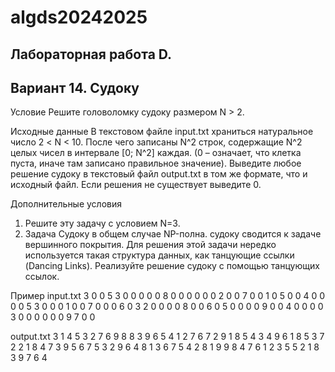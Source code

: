 # algds20242025
## Лабораторная работа D.
## Вариант 14. Судоку

Условие
Решите головоломку судоку размером N > 2.

Исходные данные
В текстовом файле input.txt храниться натуральное число 2 < N < 10. После чего
записаны N^2 строк, содержащие N^2 целых чисел в интервале [0; N^2] каждая. (0 –
означает, что клетка пуста, иначе там записано правильное значение). Выведите любое
решение судоку в текстовый файл output.txt в том же формате, что и исходный файл. Если
решения не существует выведите 0.

Дополнительные условия
1. Решите эту задачу с условием N=3.
2. Задача Судоку в общем случае NP-полна. судоку сводится к задаче вершинного
покрытия. Для решения этой задачи нередко используется такая структура данных,
как танцующие ссылки (Dancing Links). Реализуйте решение судоку с помощью
танцующих ссылок.

Пример
input.txt
3
0 0 5 3 0 0 0 0 0
8 0 0 0 0 0 0 2 0
0 7 0 0 1 0 5 0 0
4 0 0 0 0 5 3 0 0
0 1 0 0 7 0 0 0 6
0 3 2 0 0 0 0 8 0
0 6 0 5 0 0 0 0 9
0 0 4 0 0 0 0 3 0
0 0 0 0 0 9 7 0 0

output.txt
3
1 4 5 3 2 7 6 9 8
8 3 9 6 5 4 1 2 7
6 7 2 9 1 8 5 4 3
4 9 6 1 8 5 3 7 2
2 1 8 4 7 3 9 5 6
7 5 3 2 9 6 4 8 1
3 6 7 5 4 2 8 1 9
9 8 4 7 6 1 2 3 5
5 2 1 8 3 9 7 6 4
